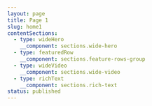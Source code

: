 ```yaml
---
layout: page
title: Page 1
slug: home1
contentSections:
  - type: wideHero
    __component: sections.wide-hero
  - type: featuredRow
    __component: sections.feature-rows-group
  - type: wideVideo
    __component: sections.wide-video
  - type: richText
    __component: sections.rich-text
status: published
---
```

